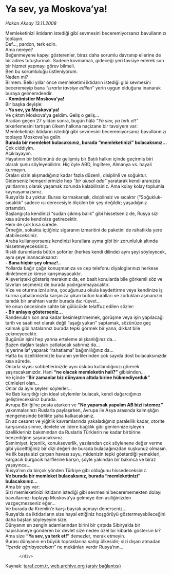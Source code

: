 # Ya sev, ya Moskova’ya!

*Hakan Aksay 13.11.2008*

<div class="yazi">Memleketinizi iktidarın istediği gibi sevmesini beceremiyorsanız bavullarınızı toplayın. <br/>Def..., pardon, terk edin. <br/>Ama nereye? <br/>Beğenmeyene kapıyı gösterenler, biraz daha sorumlu davranıp ellerine de bir adres tutuşturmalı. Sadece kovmamalı, gideceği yeri tavsiye ederek son bir hizmet yapmayı görev bilmeli. <br/>Ben bu sorumluluğu üstleniyorum. <br/>Neden mi? <br/>Bilmem. Belki yıllar önce memleketimi iktidarın istediği gibi sevmesini beceremeyip bana <i>“ısrarla tavsiye edilen” </i>yerin uygun olduğuna inanarak buraya gelmemdendir.<b> <br/>- Komünistler Moskova’ya!</b> <br/>Bir başka deyişle:<b> <br/>- Ya sev, ya Moskova’ya!</b> <br/>Ve çıktım Moskova’ya geldim. Geliş o geliş... <br/>Aradan geçen 27 yıldan sonra, bugün hâlâ <i>“Ya sev, ya terk et!” </i>tekerlemesini tartışan ülkem halkına naçizane bir tavsiyem var: <br/>Memleketinizi iktidarın istediği gibi sevmesini beceremiyorsanız bavullarınızı toplayıp Moskova’ya gelin.<b> <br/>Burada bir memleket bulacaksınız, burada “memleketinizi” bulacaksınız...</b> <br/>Çok ciddiyim. <br/>Açıklayayım. <br/>Hayatının bir bölümünü de gelişmiş bir Batılı halkın içinde geçirmiş biri olarak şunu söyleyebilirim: Hiç öyle ABD, İngiltere, Almanya vs. hayali kurmayın. <br/>Oraları sizin alışmadığınız kadar fazla düzenli, disiplinli ve soğuktur. Giderseniz hemşerilerinizle hep <i>“bir ulusal ada” </i>yaratarak kendi aranızda yalıtlanmış olarak yaşamak zorunda kalabilirsiniz. Ama kolay kolay toplumla kaynaşamazsınız. <br/>Rusya’da bu yoktur. Burası karmakarışık, disiplinsiz ve sıcaktır (“Soğukluk-sıcaklık” sadece ısı derecesiyle ölçülen bir şey değildir; yaşadığınız ortamdır). <br/>Başlangıçta kendinizi “sudan çıkmış balık” gibi hissetseniz de, Rusya sizi kısa sürede kendinize getirecektir. <br/>Hem de çok kısa sürede. <br/>Örneğin, sokakta içtiğiniz sigaranın izmaritini de paketini de rahatlıkla yere atabileceksiniz. <br/>Araba kullanıyorsanız kendinizi kurallara uyma gibi bir zorunluluk altında hissetmeyeceksiniz. <br/>Riskli durumlarda bütün şoförler (herkes kendi dilinde) aynı şeyi söyleyecek, aynı şeye inanacaksanız:<b> <br/>- Bana hiçbir şey olmaz!..</b> <br/>Yollarda bağır çağır konuşmanıza ve cep telefonu diyaloglarınızı herkese dinletmenize kimse karışmayacaktır. <br/>Alışverişteki gösteriş merakınız da, en basit konularda bile görkemli söz ve tavırları seçmeniz de burada yadırganmayacaktır. <br/>Vize ve oturma izni alma, çocuğunuzu okula kaydettirme veya kendinize iş kurma çabalarınızda karşınıza çıkan bütün kuralları ve zorlukları aşmanızın tanıdık bir anahtarı vardır burada da: rüşvet... <br/>Ve onun öncesinde sahte bir gülücükle telaffuz edilen sözler:<b> <br/>- Bir anlayış gösterseniz...</b> <br/>Randevuları son ana kadar kesinleştirmemek, görüşme veya işin yapılacağı tarih ve saati net olarak değil “aşağı yukarı” saptamak, sözünüze geç kalmak gibi hatalarınız burada tepki görmek bir yana, dikkat bile çekmeyecektir. <br/>Bugünün işini hep yarına erteleme alışkanlığınız da... <br/>Bazen dağları taşları çatlatacak sabrınız da... <br/>İş yerine laf yaparak “rahatlama” bağımlılığınız da... <br/>Hatta bu özelliklerinizle buranın yerlilerinden çok sayıda dost bulacaksınızdır kısa sürede. <br/>Onlarla siyasi sohbetlerinizde aynı üslubu kullandığınızı görerek şaşıracaksınızdır. Hani <b>“ne olacak memleketin hali?”</b><i> </i>gibisinden... <br/>Ve içinde <b>“Bir zamanlar biz dünyanın altıda birine hükmediyorduk”</b> cümleleri olan... <br/>Onlar da aynı şeyleri söylerler... <br/>Ve Batı karşıtlığı için ideal söylemler bulacak, kendi dağarcığınızı geliştireceksiniz burada. <br/>Avrupa Birliği’ne posta atarken ve <b>“Ne yaparsak yapalım AB bizi istemez”</b> yakınmalarınızı Ruslarla paylaşırken, Avrupa ile Asya arasında kalmışlığın mengenesinde birlikte şaha kalkacaksınız. <br/>En az cesaret ve yiğitlik kavramlarında yakaladığınız paralellik kadar, otorite karşısında sinme, devlete ve lidere bağlılık gibi genlerinize işleyen özellikleriniz bakımından da Ruslarla Türklerin ne kadar birbirine benzediğine şaşıracaksınız. <br/>Samimiyet, içtenlik, konukseverlik, yazılandan çok söylenene değer verme gibi yücelttiğiniz bir dizi değeri de burada bulacağınızdan kuşkunuz olmasın. <br/>Ve ilk başta sizi çarpan havası suyu, midenizin tepki gösterdiği yemekleri, kargacık burgacık harflerine karşın, şöyle yakından bir bakınca ve biraz yaşayınca... <br/>Rusya’nın da birçok yönden Türkiye gibi olduğunu hissedeceksiniz. <b><br/>Ve burada bir memleket bulacaksınız, burada “memleketinizi” bulacaksınız...</b> <br/>Ama bir şey var: <br/>Sizi memleketinizi iktidarın istediği gibi sevmesini becerememekten dolayı bavullarınızı toplayıp Moskova’ya gelmeye iten asiliğinizden vazgeçmezseniz eğer... <br/>Ve burada da Kremlin’e karşı bayrak açmayı denerseniz... <br/>Rusya’da da iktidarların size hayal ettiğiniz hoşgörüyü göstermeyebileceğini daha baştan söyleyeyim size. <br/>Dünyanın en zengin adamlarından birini bir çırpıda Sibirya’da bir hapishaneye gönderen bir devlet size neden özel bir kibarlık göstersin ki? <br/>Ama size <b>“Ya sev, ya terk et!”</b> demezler, merak etmeyin. <br/>Burası dünyanın en büyük topraklarına sahip ülkesidir; sizi dışarı atmadan <i>“içerde ağırlayacakları” </i>ne mekânları vardır Rusya’nın...
                                    
          
          
          
          </div>

Kaynak: [taraf.com.tr](http://www.taraf.com.tr/hakan-aksay/makale-ya-sev-ya-moskovaya.htm), [web.archive.org (arşiv bağlantısı)](http://web.archive.org/web/20131107132250/http://www.taraf.com.tr/hakan-aksay/makale-ya-sev-ya-moskovaya.htm)
